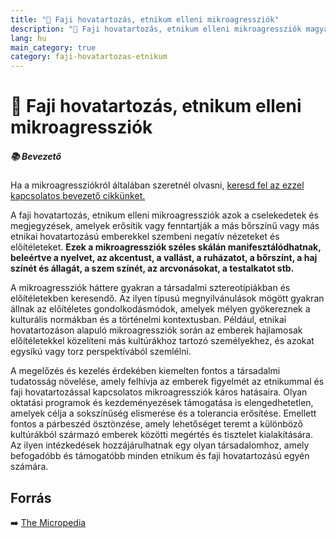 ```yaml
---
title: "🚫 Faji hovatartozás, etnikum elleni mikroagressziók"
description: "🚫 Faji hovatartozás, etnikum elleni mikroagressziók magyarázata, háttere, javaslatok."
lang: hu
main_category: true
category: faji-hovatartozas-etnikum
---
```


# 🚫 Faji hovatartozás, etnikum elleni mikroagressziók

<div class="infobox warning">

<h5>📚 Bevezető</h5>

Ha a mikroagressziókról általában szeretnél olvasni, [keresd fel az ezzel kapcsolatos bevezető cikkünket.](/#/entry?id=mikroagressziok)

</div>

A faji hovatartozás, etnikum elleni mikroagressziók azok a cselekedetek és megjegyzések, amelyek erősítik vagy fenntartják a más bőrszínű vagy más etnikai hovatartozású emberekkel szembeni negatív nézeteket és előítéleteket. **Ezek a mikroagressziók széles skálán manifesztálódhatnak, beleértve a nyelvet, az akcentust, a vallást, a ruházatot, a bőrszínt, a haj színét és állagát, a szem színét, az arcvonásokat, a testalkatot stb.**

A mikroagressziók háttere gyakran a társadalmi sztereotípiákban és előítéletekben keresendő. Az ilyen típusú megnyilvánulások mögött gyakran állnak az előítéletes gondolkodásmódok, amelyek mélyen gyökereznek a kulturális normákban és a történelmi kontextusban. Például, etnikai hovatartozáson alapuló mikroagressziók során az emberek hajlamosak előítéletekkel közelíteni más kultúrákhoz tartozó személyekhez, és azokat egysíkú vagy torz perspektívából szemlélni.

A megelőzés és kezelés érdekében kiemelten fontos a társadalmi tudatosság növelése, amely felhívja az emberek figyelmét az etnikummal és faji hovatartozással kapcsolatos mikroagressziók káros hatásaira. Olyan oktatási programok és kezdeményezések támogatása is elengedhetetlen, amelyek célja a sokszínűség elismerése és a tolerancia erősítése. Emellett fontos a párbeszéd ösztönzése, amely lehetőséget teremt a különböző kultúrákból származó emberek közötti megértés és tisztelet kialakítására. Az ilyen intézkedések hozzájárulhatnak egy olyan társadalomhoz, amely befogadóbb és támogatóbb minden etnikum és faji hovatartozású egyén számára.

## Forrás

➡️ [The Micropedia](https://www.themicropedia.org/)

